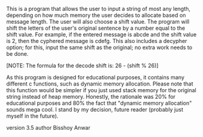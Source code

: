 This is a program that allows the user to input a string of most any length, depending on how 
much memory the user decides to allocate based on message length. The user will also choose a 
shift value. The program will shift the letters of the user's original sentence by a number 
equal to the shift value. For example, if the entered message is abcde and the shift value is 2, 
then the cyphered message is cdefg. This also includes a decypher option; for this, input the 
same shift as the original; no extra work needs to be done. 

[NOTE: The formula for the decode shift is: 26 - (shift % 26)]

As this program is designed for educational purposes, it contains many different c functions, 
such as dynamic memory allocation. Please note that this function would be simpler if you just 
used stack memory for the original string instead of heap memory. Honestly, the rationale was 
20% for educational purposes and 80% the fact that "dynamic memory allocation" sounds mega cool. 
I stand by my decision, future reader (probably just myself in the future).

version 3.5
author Bisshoy Anwar 
